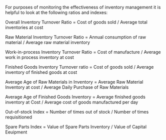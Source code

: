 For purposes of monitoring the effectiveness of inventory management it is helpful to look at
the following ratios and indexes:

Overall Inventory Turnover Ratio =
Cost of goods sold / Average total inventories at cost

Raw Material Inventory Turnover Ratio
= Annual consumption of raw material / Average raw material inventory

Work-in-process Inventory Turnover Ratio =
Cost of manufacture / Average work in process inventory at cost

Finished Goods Inventory Turnover ratio =
Cost of goods sold / Average inventory of finished goods at cost

Average Age of Raw Materials in Inventory =
Average Raw Material Inventory at cost / Average Daily Purchase of Raw Materials

Average Age of Finished Goods Inventory =
Average finished goods inventory at Cost / Average cost of goods manufactured per day

Out-of-stock Index = Number of times out of stock / Number of times requisitioned

Spare Parts Index = Value of Spare Parts Inventory / Value of Capital Eeuipment